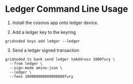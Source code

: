 # Ledger Command Line Usage

1. Install the cosmos app onto ledger device.

2. Add a ledger key to the keyring
```shell
gridnoded keys add ledger --ledger
```
3. Send a ledger signed transaction
```shell
gridnoded tx bank send ledger toAddress 1000fury \
  --from ledger \
  --sign-mode amino-json \
  --ledger \
  --fees 100000000000000000fury
```